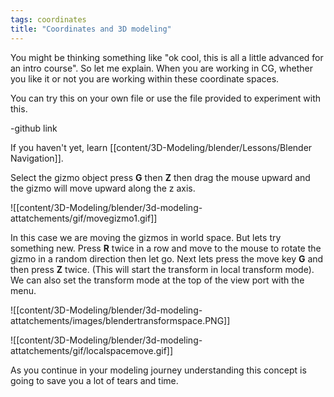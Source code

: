 ```yaml
---
tags: coordinates
title: "Coordinates and 3D modeling"
---
```



You might be thinking something like "ok cool, this is all a little advanced for an intro course". So let me explain. When you are working in CG, whether you like it or not you are working within these coordinate spaces.

You can try this on your own file or use the file provided to experiment with this.

-github link

If you haven't yet, learn [[content/3D-Modeling/blender/Lessons/Blender Navigation]].

Select the gizmo object press **G** then **Z** then drag the mouse upward and the gizmo will move upward along the z axis.

![[content/3D-Modeling/blender/3d-modeling-attatchements/gif/movegizmo1.gif]]

In this case we are moving the gizmos in world space. But lets try something new. Press **R** twice in a row and move to the mouse to rotate the gizmo in a random direction then let go. Next lets press the move key **G** and then press **Z** twice. (This will start the transform in local transform mode). We can also set the transform mode at the top of the view port with the menu.

![[content/3D-Modeling/blender/3d-modeling-attatchements/images/blendertransformspace.PNG]]

![[content/3D-Modeling/blender/3d-modeling-attatchements/gif/localspacemove.gif]]

As you continue in your modeling journey understanding this concept is going to save you a lot of tears and time.